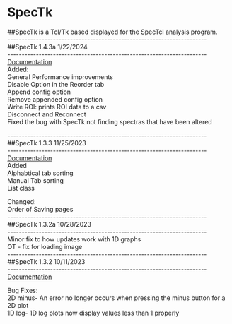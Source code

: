 # SpecTk<br>
##SpecTk is a Tcl/Tk based displayed for the SpecTcl analysis program.<br>
----------------------------------------------------------------------<br>
##SpecTk 1.4.3a 1/22/2024<br>
----------------------------------------------------------------------<br>
[Documentation](https://docs.google.com/presentation/d/1V1uRefG0IhFQwFV-7GBykBjFrAimZcgteWKnRJZ8g_I/edit?usp=sharing)<br>
Added:<br>
General Performance improvements<br>
Disable Option in the Reorder tab<br>
Append config option<br>
Remove appended config option<br>
Write ROI: prints ROI data to a csv<br>
Disconnect and Reconnect<br>
Fixed the bug with SpecTk not finding spectras that have been altered<br>

----------------------------------------------------------------------<br>
##SpecTk 1.3.3 11/25/2023<br>
----------------------------------------------------------------------<br>
[Documentation](https://docs.google.com/presentation/d/1TP9ysYxrz8ztmJyVa3nJ3cASFMIH6fjpUy7kyIkzyBw/edit?usp=sharing)<br>
Added<br>
Alphabtical tab sorting<br>
Manual Tab sorting<br>
List class<br>

Changed:<br>
Order of Saving pages<br>
----------------------------------------------------------------------<br>
##SpecTk 1.3.2a 10/28/2023<br>
----------------------------------------------------------------------<br>
Minor fix to how updates work with 1D graphs<br>
OT - fix for loading image<br>
----------------------------------------------------------------------<br>
##SpecTk 1.3.2 10/11/2023<br>
----------------------------------------------------------------------<br>
[Documentation](https://docs.google.com/presentation/d/1o-HqA8wSc4IL27_lxXwigTyHN7cj0XsWjW2R6J8M8R4/edit?usp=sharing)<br>

Bug Fixes:<br>
2D minus- An error no longer occurs when pressing the minus button for a 2D plot  <br>
1D log- 1D log plots now display values less than 1 properly  <br>

